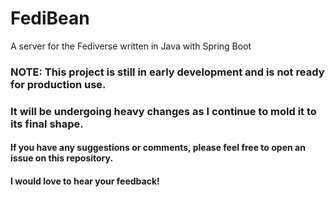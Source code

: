# FediBean

A server for the Fediverse written in Java with Spring Boot

### NOTE: This project is still in early development and is not ready for production use.

### It will be undergoing heavy changes as I continue to mold it to its final shape.

#### If you have any suggestions or comments, please feel free to open an issue on this repository.

#### I would love to hear your feedback!
